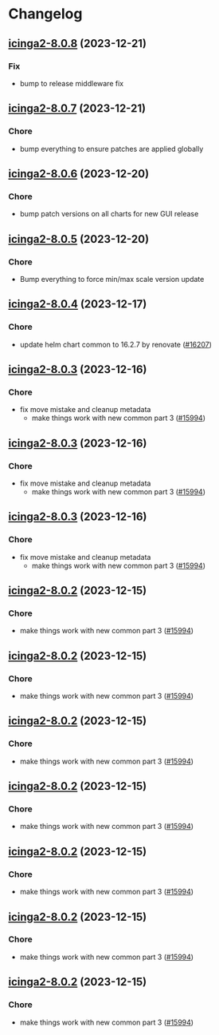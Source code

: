 # Changelog



## [icinga2-8.0.8](https://github.com/truecharts/charts/compare/icinga2-8.0.7...icinga2-8.0.8) (2023-12-21)

### Fix

- bump to release middleware fix
  
  


## [icinga2-8.0.7](https://github.com/truecharts/charts/compare/icinga2-8.0.6...icinga2-8.0.7) (2023-12-21)

### Chore

- bump everything to ensure patches are applied globally
  
  


## [icinga2-8.0.6](https://github.com/truecharts/charts/compare/icinga2-8.0.5...icinga2-8.0.6) (2023-12-20)

### Chore

- bump patch versions on all charts for new GUI release
  
  


## [icinga2-8.0.5](https://github.com/truecharts/charts/compare/icinga2-8.0.4...icinga2-8.0.5) (2023-12-20)

### Chore

- Bump everything to force min/max scale version update
  
  


## [icinga2-8.0.4](https://github.com/truecharts/charts/compare/icinga2-8.0.3...icinga2-8.0.4) (2023-12-17)

### Chore

- update helm chart common to 16.2.7 by renovate ([#16207](https://github.com/truecharts/charts/issues/16207))
  
  


## [icinga2-8.0.3](https://github.com/truecharts/charts/compare/icinga2-7.0.3...icinga2-8.0.3) (2023-12-16)

### Chore

- fix move mistake and cleanup metadata
  - make things work with new common part 3 ([#15994](https://github.com/truecharts/charts/issues/15994))
  
  


## [icinga2-8.0.3](https://github.com/truecharts/charts/compare/icinga2-7.0.3...icinga2-8.0.3) (2023-12-16)

### Chore

- fix move mistake and cleanup metadata
  - make things work with new common part 3 ([#15994](https://github.com/truecharts/charts/issues/15994))
  
  


## [icinga2-8.0.3](https://github.com/truecharts/charts/compare/icinga2-7.0.3...icinga2-8.0.3) (2023-12-16)

### Chore

- fix move mistake and cleanup metadata
  - make things work with new common part 3 ([#15994](https://github.com/truecharts/charts/issues/15994))
  
  


## [icinga2-8.0.2](https://github.com/truecharts/charts/compare/icinga2-7.0.3...icinga2-8.0.2) (2023-12-15)

### Chore

- make things work with new common part 3 ([#15994](https://github.com/truecharts/charts/issues/15994))
  
  


## [icinga2-8.0.2](https://github.com/truecharts/charts/compare/icinga2-7.0.3...icinga2-8.0.2) (2023-12-15)

### Chore

- make things work with new common part 3 ([#15994](https://github.com/truecharts/charts/issues/15994))
  
  


## [icinga2-8.0.2](https://github.com/truecharts/charts/compare/icinga2-7.0.3...icinga2-8.0.2) (2023-12-15)

### Chore

- make things work with new common part 3 ([#15994](https://github.com/truecharts/charts/issues/15994))
  
  


## [icinga2-8.0.2](https://github.com/truecharts/charts/compare/icinga2-7.0.3...icinga2-8.0.2) (2023-12-15)

### Chore

- make things work with new common part 3 ([#15994](https://github.com/truecharts/charts/issues/15994))
  
  


## [icinga2-8.0.2](https://github.com/truecharts/charts/compare/icinga2-7.0.3...icinga2-8.0.2) (2023-12-15)

### Chore

- make things work with new common part 3 ([#15994](https://github.com/truecharts/charts/issues/15994))
  
  


## [icinga2-8.0.2](https://github.com/truecharts/charts/compare/icinga2-7.0.3...icinga2-8.0.2) (2023-12-15)

### Chore

- make things work with new common part 3 ([#15994](https://github.com/truecharts/charts/issues/15994))
  
  


## [icinga2-8.0.2](https://github.com/truecharts/charts/compare/icinga2-7.0.3...icinga2-8.0.2) (2023-12-15)

### Chore

- make things work with new common part 3 ([#15994](https://github.com/truecharts/charts/issues/15994))
  
  